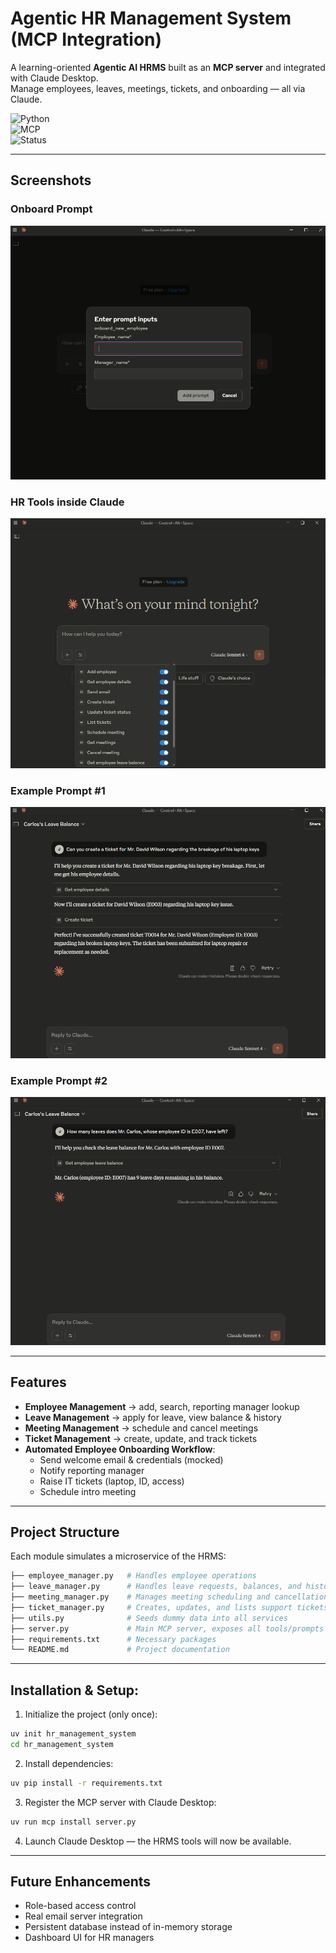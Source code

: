 # Agentic HR Management System (MCP Integration)

A learning-oriented **Agentic AI HRMS** built as an **MCP server** and integrated with Claude Desktop.  
Manage employees, leaves, meetings, tickets, and onboarding — all via Claude.

![Python](https://img.shields.io/badge/Python-3.10+-blue.svg)  
![MCP](https://img.shields.io/badge/MCP-FastMCP-green)  
![Status](https://img.shields.io/badge/Status-Learning--Project-orange)

---

## Screenshots

### Onboard Prompt
![App Screenshot](images/hrms_ui_1.png)

### HR Tools inside Claude
![App Screenshot](images/hrms_ui_2.png)

### Example Prompt #1
![App Screenshot](images/hrms_ui_3.png)

### Example Prompt #2
![App Screenshot](images/hrms_ui_4.png)

---

##  Features

-  **Employee Management** → add, search, reporting manager lookup  
-  **Leave Management** → apply for leave, view balance & history  
-  **Meeting Management** → schedule and cancel meetings  
-  **Ticket Management** → create, update, and track tickets  
-  **Automated Employee Onboarding Workflow**:
   - Send welcome email & credentials (mocked)
   - Notify reporting manager
   - Raise IT tickets (laptop, ID, access)
   - Schedule intro meeting

---

##  Project Structure

Each module simulates a microservice of the HRMS:

```bash
├── employee_manager.py   # Handles employee operations
├── leave_manager.py      # Handles leave requests, balances, and history
├── meeting_manager.py    # Manages meeting scheduling and cancellations
├── ticket_manager.py     # Creates, updates, and lists support tickets
├── utils.py              # Seeds dummy data into all services
├── server.py             # Main MCP server, exposes all tools/prompts
├── requirements.txt      # Necessary packages
└── README.md             # Project documentation 
```

---

## Installation & Setup:

1. Initialize the project (only once):
```bash
uv init hr_management_system
cd hr_management_system
```
2. Install dependencies:
```bash
uv pip install -r requirements.txt
```
3. Register the MCP server with Claude Desktop:
```bash
uv run mcp install server.py
```
4. Launch Claude Desktop — the HRMS tools will now be available.

---
## Future Enhancements
- Role-based access control
- Real email server integration
- Persistent database instead of in-memory storage
- Dashboard UI for HR managers